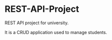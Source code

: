 # REST-API-Project
REST API project for university.

It is a CRUD application used to manage students.
